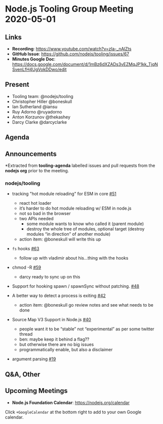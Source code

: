 # Node.js  Tooling Group Meeting 2020-05-01

## Links

* **Recording**:  https://www.youtube.com/watch?v=zIa-_nAlZts
* **GitHub Issue**: https://github.com/nodejs/tooling/issues/67
* **Minutes Google Doc**: https://docs.google.com/document/d/1mBz6dXZADs3vEZMqJP1kk_TjqNSvenLfH4UgVokDDwo/edit

## Present

* Tooling team: @nodejs/tooling
* Christopher Hiller @boneskull
* Ian Sutherland @iansu
* Ruy Adorno @ruyadorno
* Anton Korzunov @thekashey
* Darcy Clarke @darcyclarke

## Agenda

## Announcements
 
*Extracted from **tooling-agenda** labelled issues and pull requests from the **nodejs org** prior to the meeting.

### nodejs/tooling

* tracking "hot module reloading" for ESM in core [#51](https://github.com/nodejs/tooling/issues/51)
	* react hot loader
	* it’s harder to do hot module reloading w/ ESM in node.js
	* not so bad in the browser
	* two APIs needed
		* some module wants to know who called it (parent module)
		* destroy the whole tree of modules, optional target (destroy modules “in direction” of another module)
	* action item: @boneskull will write this up
	
* `fs` hooks [#63](https://github.com/nodejs/tooling/issues/63)
	* follow up with vladimir about his...thing with the hooks

* chmod -R [#59](https://github.com/nodejs/tooling/issues/59)
	* darcy ready to sync up on this

* Support for hooking spawn / spawnSync without patching. [#48](https://github.com/nodejs/tooling/issues/48)
* A better way to detect a process is exiting [#42](https://github.com/nodejs/tooling/issues/42)
	* action item: @boneskull go review notes and see what needs to be done
* Source Map V3 Support in Node.js [#40](https://github.com/nodejs/tooling/issues/40)
	* people want it to be “stable” not “experimental” as per some twitter thread
	* ben: maybe keep it behind a flag??
	* but otherwise there are no big issues
	* programmatically enable, but also a disclaimer
* argument parsing [#19](https://github.com/nodejs/tooling/issues/19)

## Q&A, Other

## Upcoming Meetings

* **Node.js Foundation Calendar**: https://nodejs.org/calendar

Click `+GoogleCalendar` at the bottom right to add to your own Google calendar.


